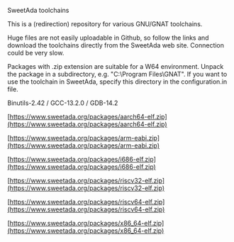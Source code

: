 
SweetAda toolchains

This is a (redirection) repository for various GNU/GNAT toolchains.

Huge files are not easily uploadable in Github, so follow the links and
download the toolchains directly from the SweetAda web site. Connection
could be very slow.

Packages with .zip extension are suitable for a W64 environment. Unpack the
package in a subdirectory, e.g. "C:\Program Files\GNAT". If you want to use
the toolchain in SweetAda, specify this directory in the configuration.in
file.

Binutils-2.42 / GCC-13.2.0 / GDB-14.2

[https://www.sweetada.org/packages/aarch64-elf.zip](https://www.sweetada.org/packages/aarch64-elf.zip)

[https://www.sweetada.org/packages/arm-eabi.zip](https://www.sweetada.org/packages/arm-eabi.zip)

[https://www.sweetada.org/packages/i686-elf.zip](https://www.sweetada.org/packages/i686-elf.zip)

[https://www.sweetada.org/packages/riscv32-elf.zip](https://www.sweetada.org/packages/riscv32-elf.zip)

[https://www.sweetada.org/packages/riscv64-elf.zip](https://www.sweetada.org/packages/riscv64-elf.zip)

[https://www.sweetada.org/packages/x86_64-elf.zip](https://www.sweetada.org/packages/x86_64-elf.zip)


